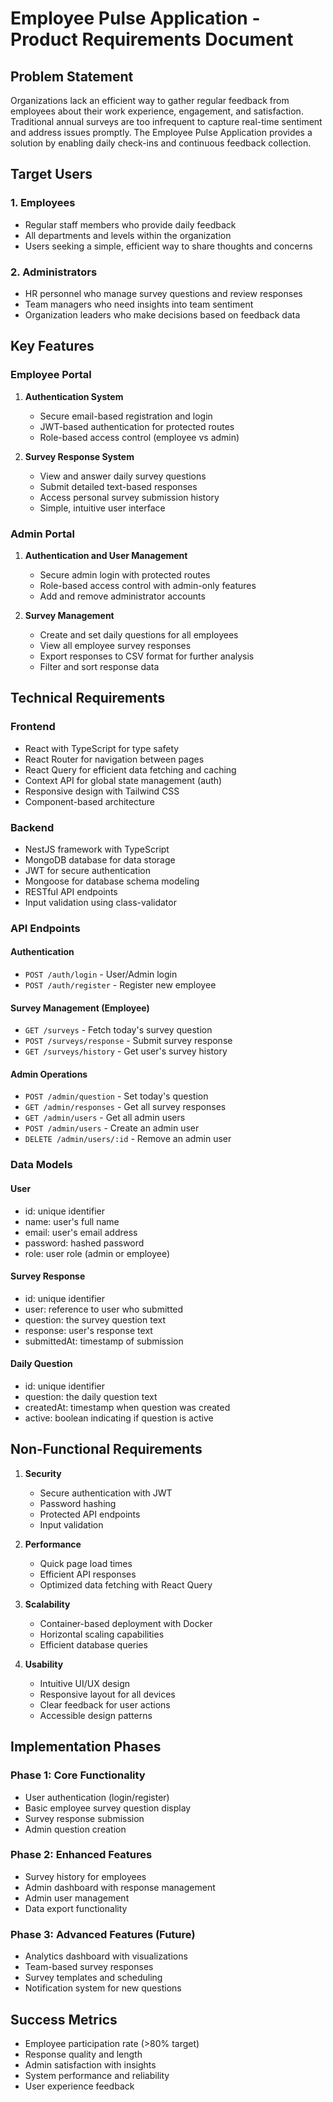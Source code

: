 # Employee Pulse Application - Product Requirements Document

## Problem Statement
Organizations lack an efficient way to gather regular feedback from employees about their work experience, engagement, and satisfaction. Traditional annual surveys are too infrequent to capture real-time sentiment and address issues promptly. The Employee Pulse Application provides a solution by enabling daily check-ins and continuous feedback collection.

## Target Users

### 1. Employees
- Regular staff members who provide daily feedback
- All departments and levels within the organization
- Users seeking a simple, efficient way to share thoughts and concerns

### 2. Administrators
- HR personnel who manage survey questions and review responses
- Team managers who need insights into team sentiment
- Organization leaders who make decisions based on feedback data

## Key Features

### Employee Portal
1. **Authentication System**
   - Secure email-based registration and login
   - JWT-based authentication for protected routes
   - Role-based access control (employee vs admin)

2. **Survey Response System**
   - View and answer daily survey questions
   - Submit detailed text-based responses
   - Access personal survey submission history
   - Simple, intuitive user interface

### Admin Portal
1. **Authentication and User Management**
   - Secure admin login with protected routes
   - Role-based access control with admin-only features
   - Add and remove administrator accounts

2. **Survey Management**
   - Create and set daily questions for all employees
   - View all employee survey responses
   - Export responses to CSV format for further analysis
   - Filter and sort response data

## Technical Requirements

### Frontend
- React with TypeScript for type safety
- React Router for navigation between pages
- React Query for efficient data fetching and caching
- Context API for global state management (auth)
- Responsive design with Tailwind CSS
- Component-based architecture

### Backend
- NestJS framework with TypeScript
- MongoDB database for data storage
- JWT for secure authentication
- Mongoose for database schema modeling
- RESTful API endpoints
- Input validation using class-validator

### API Endpoints

#### Authentication
- `POST /auth/login` - User/Admin login
- `POST /auth/register` - Register new employee

#### Survey Management (Employee)
- `GET /surveys` - Fetch today's survey question
- `POST /surveys/response` - Submit survey response
- `GET /surveys/history` - Get user's survey history

#### Admin Operations
- `POST /admin/question` - Set today's question
- `GET /admin/responses` - Get all survey responses
- `GET /admin/users` - Get all admin users
- `POST /admin/users` - Create an admin user
- `DELETE /admin/users/:id` - Remove an admin user

### Data Models

#### User
- id: unique identifier
- name: user's full name
- email: user's email address
- password: hashed password
- role: user role (admin or employee)

#### Survey Response
- id: unique identifier
- user: reference to user who submitted
- question: the survey question text
- response: user's response text
- submittedAt: timestamp of submission

#### Daily Question
- id: unique identifier
- question: the daily question text
- createdAt: timestamp when question was created
- active: boolean indicating if question is active

## Non-Functional Requirements

1. **Security**
   - Secure authentication with JWT
   - Password hashing
   - Protected API endpoints
   - Input validation

2. **Performance**
   - Quick page load times
   - Efficient API responses
   - Optimized data fetching with React Query

3. **Scalability**
   - Container-based deployment with Docker
   - Horizontal scaling capabilities
   - Efficient database queries

4. **Usability**
   - Intuitive UI/UX design
   - Responsive layout for all devices
   - Clear feedback for user actions
   - Accessible design patterns

## Implementation Phases

### Phase 1: Core Functionality
- User authentication (login/register)
- Basic employee survey question display
- Survey response submission
- Admin question creation

### Phase 2: Enhanced Features
- Survey history for employees
- Admin dashboard with response management
- Admin user management
- Data export functionality

### Phase 3: Advanced Features (Future)
- Analytics dashboard with visualizations
- Team-based survey responses
- Survey templates and scheduling
- Notification system for new questions

## Success Metrics
- Employee participation rate (>80% target)
- Response quality and length
- Admin satisfaction with insights
- System performance and reliability
- User experience feedback